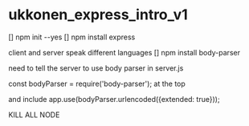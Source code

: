 # ukkonen_express_intro_v1

[] npm init --yes
[] npm install express 

client and server speak different languages 
[] npm install body-parser

need to tell the server to use body parser in server.js

const bodyParser = require('body-parser'); at the top

and include app.use(bodyParser.urlencoded({extended: true}));

KILL ALL NODE 

